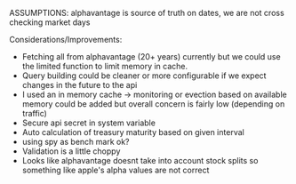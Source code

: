 ASSUMPTIONS:
alphavantage is source of truth on dates, we are not cross checking market days

Considerations/Improvements:
 - Fetching all from alphavantage (20+ years) currently but we could use the limited function to limit memory in cache.
 - Query building could be cleaner or more configurable if we expect changes in the future to the api
 - I used an in memory cache -> monitoring or evection based on available memory could be added but overall concern is fairly low (depending on traffic)
 - Secure api secret in system variable
 - Auto calculation of treasury maturity based on given interval
 - using spy as bench mark ok?
 - Validation is a little choppy
 - Looks like alphavantage doesnt take into account stock splits so something like apple's alpha values are not correct